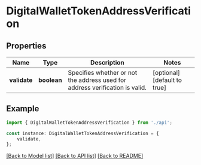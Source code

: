 # DigitalWalletTokenAddressVerification


## Properties

Name | Type | Description | Notes
------------ | ------------- | ------------- | -------------
**validate** | **boolean** | Specifies whether or not the address used for address verification is valid. | [optional] [default to true]

## Example

```typescript
import { DigitalWalletTokenAddressVerification } from './api';

const instance: DigitalWalletTokenAddressVerification = {
    validate,
};
```

[[Back to Model list]](../README.md#documentation-for-models) [[Back to API list]](../README.md#documentation-for-api-endpoints) [[Back to README]](../README.md)
